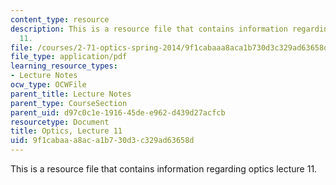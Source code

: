 ```yaml
---
content_type: resource
description: This is a resource file that contains information regarding optics lecture
  11.
file: /courses/2-71-optics-spring-2014/9f1cabaaa8aca1b730d3c329ad63658d_MIT2_71S14_lec11_notes.pdf
file_type: application/pdf
learning_resource_types:
- Lecture Notes
ocw_type: OCWFile
parent_title: Lecture Notes
parent_type: CourseSection
parent_uid: d97c0c1e-1916-45de-e962-d439d27acfcb
resourcetype: Document
title: Optics, Lecture 11
uid: 9f1cabaa-a8ac-a1b7-30d3-c329ad63658d
---
```

This is a resource file that contains information regarding optics lecture 11.

